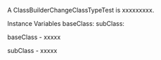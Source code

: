 A ClassBuilderChangeClassTypeTest is xxxxxxxxx.Instance Variables	baseClass:		<Object>	subClass:		<Object>baseClass	- xxxxxsubClass	- xxxxx